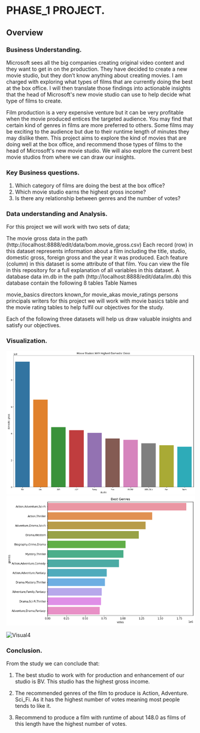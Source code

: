 # PHASE_1 PROJECT.

## Overview

### Business Understanding.

Microsoft sees all the big companies creating original video content and they want to get in on the production. They have decided to create a new movie studio, but they don’t know anything about creating movies. I am charged with exploring what types of films that are currently doing the best at the box office. I will then translate those findings into actionable insights that the head of Microsoft's new movie studio can use to help decide what type of films to create.

Film production is a very expensive venture but it can be very profitable when the movie produced entices the targeted audience. You may find that certain kind of genres in films are more preferred to others. Some films may be exciting to the audience but due to their runtime length of minutes they may dislike them. This project aims to explore the kind of movies that are doing well at the box office, and recommend those types of films to the head of Microsoft's new movie studio. We will also explore the current best movie studios from where we can draw our insights.

### Key Business questions.

1. Which category of films are doing the best at the box office?
2. Which movie studio earns the highest gross income?
3. Is there any relationship between genres and the number of votes?

### Data understanding and Analysis.
For this project we will work with two sets of data;

The movie gross data in the path (http://localhost:8888/edit/data/bom.movie_gross.csv) Each record (row) in this dataset represents information about a film including the title, studio, domestic gross, foreign gross and the year it was produced. Each feature (column) in this dataset is some attribute of that film. You can view the file in this repository for a full explanation of all variables in this dataset.
A database data im.db in the path (http://localhost:8888/edit/data/im.db) this database contain the following 8 tables
Table Names

movie_basics
directors
known_for
movie_akas
movie_ratings
persons
principals
writers
for this project we will work with movie basics table and the movie rating tables to help fulfil our objectives for the study.

Each of the following three datasets will help us draw valuable insights and satisfy our objectives.

### Visualization.
![visual](download.png)
![visual3](download2.png)

![Visual4](download(1).png)

### Conclusion.
From the study we can conclude that:
1. The best studio to work with for production and enhancement of our studio
    is BV. This studio has the highest gross income.

 2. The recommended genres of the film to produce is Action, Adventure. Sci_Fi.
    As it has the highest number of votes meaning most people tends to like it.

 3. Recommend to produce a film with runtime of about 148.0 as films of 
    this length have the highest number of votes.



